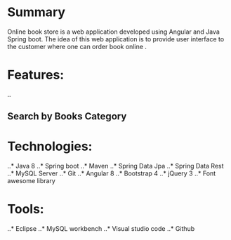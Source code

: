 





# Summary
Online book store is a web application developed using Angular and Java Spring boot. The idea of this web application is to provide user interface to the customer where one can order book online .

# Features:
..
## Search by Books Category







# Technologies:

..* Java 8
..* Spring boot 
..* Maven
..* Spring Data Jpa
..* Spring Data Rest
..* MySQL Server
..* Git
..* Angular 8
..* Bootstrap 4
..* jQuery 3
..* Font awesome library 


# Tools:
..* Eclipse 
..* MySQL workbench
..* Visual studio code
..* Github

